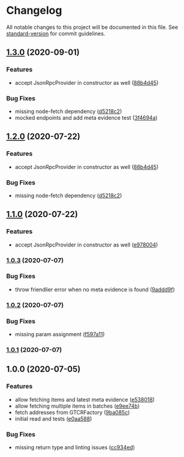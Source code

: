 # Changelog

All notable changes to this project will be documented in this file. See [standard-version](https://github.com/conventional-changelog/standard-version) for commit guidelines.

## [1.3.0](https://github.com/kleros/gtcr-sdk/compare/v1.0.3...v1.3.0) (2020-09-01)


### Features

* accept JsonRpcProvider in constructor as well ([88b4d45](https://github.com/kleros/gtcr-sdk/commit/88b4d45d2ea147b4c0ca17935ed0de090ffac54b))


### Bug Fixes

* missing node-fetch dependency ([d5218c2](https://github.com/kleros/gtcr-sdk/commit/d5218c24143670042bc6c5373aecbd7a801b8a89))
* mocked endpoints and add meta evidence test ([3f4694a](https://github.com/kleros/gtcr-sdk/commit/3f4694a368a3778097274f60c0807743c23d0004))

## [1.2.0](https://github.com/kleros/gtcr-sdk/compare/v1.0.3...v1.2.0) (2020-07-22)


### Features

* accept JsonRpcProvider in constructor as well ([88b4d45](https://github.com/kleros/gtcr-sdk/commit/88b4d45d2ea147b4c0ca17935ed0de090ffac54b))


### Bug Fixes

* missing node-fetch dependency ([d5218c2](https://github.com/kleros/gtcr-sdk/commit/d5218c24143670042bc6c5373aecbd7a801b8a89))

## [1.1.0](https://github.com/kleros/gtcr-sdk/compare/v1.0.3...v1.1.0) (2020-07-22)


### Features

* accept JsonRpcProvider in constructor as well ([e978004](https://github.com/kleros/gtcr-sdk/commit/e97800491b53f66f0a946c574ae45dfe8ee27ff3))

### [1.0.3](https://github.com/kleros/gtcr-sdk/compare/v1.0.2...v1.0.3) (2020-07-07)


### Bug Fixes

* throw friendlier error when no meta evidence is found ([9addd9f](https://github.com/kleros/gtcr-sdk/commit/9addd9f0e9ac0002e3c2bade83e1e6a5a4949307))

### [1.0.2](https://github.com/kleros/gtcr-sdk/compare/v1.0.1...v1.0.2) (2020-07-07)


### Bug Fixes

* missing param assignment ([f597a11](https://github.com/kleros/gtcr-sdk/commit/f597a11890b353680faa3aead6210d473965ca64))

### [1.0.1](https://github.com/kleros/gtcr-sdk/compare/v1.0.0...v1.0.1) (2020-07-07)

## 1.0.0 (2020-07-05)


### Features

* allow fetching items and latest meta evidence ([e538018](https://github.com/kleros/gtcr-sdk/commit/e5380183c14290ca5cf365e9f63fd218d1b83edd))
* allow fetching multiple items in batches ([e9ee74b](https://github.com/kleros/gtcr-sdk/commit/e9ee74ba873ae057837ca8c4d996017df6db5cbd))
* fetch addresses from GTCRFactory ([9ba085c](https://github.com/kleros/gtcr-sdk/commit/9ba085ce36382785d069a9090f027c587656abe4))
* initial read and tests ([e0aa588](https://github.com/kleros/gtcr-sdk/commit/e0aa5884263a77c84dd8e429c8240d8146574cca))


### Bug Fixes

* missing return type and linting issues ([cc934ed](https://github.com/kleros/gtcr-sdk/commit/cc934edeffae26a9ea7596305ea667aca683775e))
